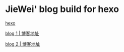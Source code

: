 # JieWei' blog build for hexo 


[hexo](https://github.com/hexojs/hexo)


[ blog 1 | 博客地址](https://werls.top )


[ blog 2 | 博客地址](https://blog.werls.top )